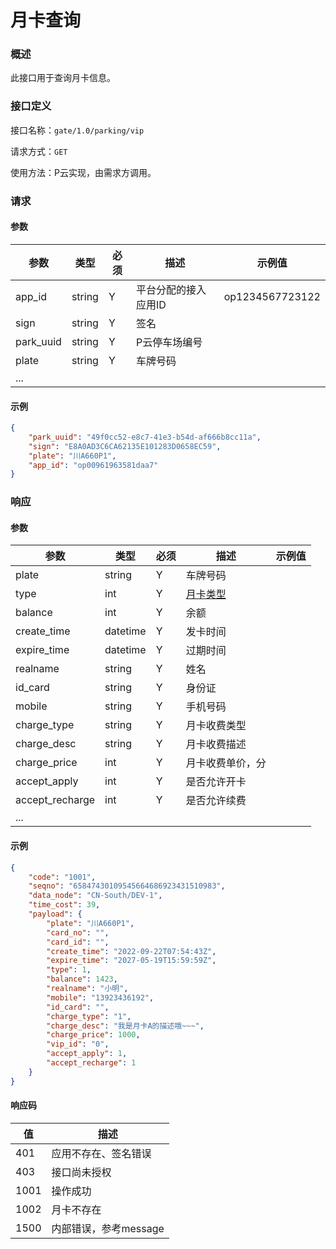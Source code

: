 # 月卡查询

### 概述

此接口用于查询月卡信息。

### 接口定义

接口名称：`gate/1.0/parking/vip`

请求方式：`GET`

使用方法：P云实现，由需求方调用。

### 请求

#### 参数

| 参数      | 类型   | 必须 | 描述                 | 示例值          |
| --------- | ------ | ---- | -------------------- | --------------- |
| app_id    | string | Y    | 平台分配的接入应用ID | op1234567723122 |
| sign      | string | Y    | 签名                 |                 |
| park_uuid | string | Y    | P云停车场编号        |                 |
| plate     | string | Y    | 车牌号码             |                 |
| ...       |        |      |                      |                 |

#### 示例

```json
{
    "park_uuid": "49f0cc52-e8c7-41e3-b54d-af666b8cc11a",
    "sign": "E8A0AD3C6CA62135E101283D0658EC59",
    "plate": "川A660P1",
    "app_id": "op00961963581daa7"
}
```

### 响应

#### 参数

| 参数            | 类型     | 必须 | 描述                                                         | 示例值 |
| --------------- | -------- | ---- | ------------------------------------------------------------ | ------ |
| plate           | string   | Y    | 车牌号码                                                     |        |
| type            | int      | Y    | <a href="https://doc.4pyun.com/appendix#vip_type">月卡类型</a> |        |
| balance         | int      | Y    | 余额                                                         |        |
| create_time     | datetime | Y    | 发卡时间                                                     |        |
| expire_time     | datetime | Y    | 过期时间                                                     |        |
| realname        | string   | Y    | 姓名                                                         |        |
| id_card         | string   | Y    | 身份证                                                       |        |
| mobile          | string   | Y    | 手机号码                                                     |        |
| charge_type     | string   | Y    | 月卡收费类型                                                 |        |
| charge_desc     | string   | Y    | 月卡收费描述                                                 |        |
| charge_price    | int      | Y    | 月卡收费单价，分                                             |        |
| accept_apply    | int      | Y    | 是否允许开卡                                                 |        |
| accept_recharge | int      | Y    | 是否允许续费                                                 |        |
| ...             |          |      |                                                              |        |

#### 示例

```json
{
    "code": "1001",
    "seqno": "65847430109545664686923431510983",
    "data_node": "CN-South/DEV-1",
    "time_cost": 39,
    "payload": {
        "plate": "川A660P1",
        "card_no": "",
        "card_id": "",
        "create_time": "2022-09-22T07:54:43Z",
        "expire_time": "2027-05-19T15:59:59Z",
        "type": 1,
        "balance": 1423,
        "realname": "小明",
        "mobile": "13923436192",
        "id_card": "",
        "charge_type": "1",
        "charge_desc": "我是月卡A的描述哦~~~",
        "charge_price": 1000,
        "vip_id": "0",
        "accept_apply": 1,
        "accept_recharge": 1
    }
}
```

#### 响应码

| 值   | 描述                  |
| ---- | --------------------- |
| 401  | 应用不存在、签名错误  |
| 403  | 接口尚未授权          |
| 1001 | 操作成功              |
| 1002 | 月卡不存在            |
| 1500 | 内部错误，参考message |

